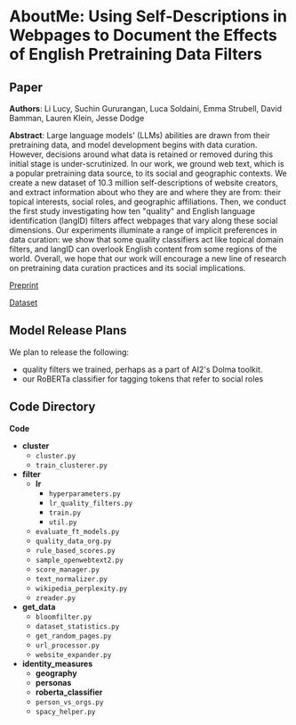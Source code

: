 # AboutMe: Using Self-Descriptions in Webpages to Document the Effects of English Pretraining Data Filters

## Paper

**Authors**: Li Lucy, Suchin Gururangan, Luca Soldaini, Emma Strubell, David Bamman, Lauren Klein, Jesse Dodge

**Abstract**: Large language models' (LLMs) abilities are drawn from their pretraining data, and model development begins with data curation. However, decisions around what data is retained or removed during this initial stage is under-scrutinized. In our work, we ground web text, which is a popular pretraining data source, to its social and geographic contexts. We create a new dataset of 10.3 million self-descriptions of website creators, and extract information about who they are and where they are from: their topical interests, social roles, and geographic affiliations. Then, we conduct the first study investigating how ten "quality" and English language identification (langID) filters affect webpages that vary along these social dimensions. Our experiments illuminate a range of implicit preferences in data curation: we show that some quality classifiers act like topical domain filters, and langID can overlook English content from some regions of the world. Overall, we hope that our work will encourage a new line of research on pretraining data curation practices and its social implications.

[Preprint](https://arxiv.org/abs/2401.06408)

[Dataset](https://huggingface.co/datasets/allenai/aboutme)

## Model Release Plans

We plan to release the following: 
- quality filters we trained, perhaps as a part of AI2's Dolma toolkit.
- our RoBERTa classifier for tagging tokens that refer to social roles 

## Code Directory

**Code**
- **cluster**
  - `cluster.py`
  - `train_clusterer.py`
- **filter**
  - **lr**
     - `hyperparameters.py`
     - `lr_quality_filters.py`
     - `train.py`
     - `util.py`
  - `evaluate_ft_models.py`
  - `quality_data_org.py`
  - `rule_based_scores.py`
  - `sample_openwebtext2.py`
  - `score_manager.py`
  - `text_normalizer.py`
  - `wikipedia_perplexity.py`
  - `zreader.py`
- **get\_data**
  - `bloomfilter.py`
  - `dataset_statistics.py`
  - `get_random_pages.py`
  - `url_processor.py`
  - `website_expander.py`
- **identity\_measures**
  - **geography**
  - **personas**
  - **roberta\_classifier**
  - `person_vs_orgs.py`
  - `spacy_helper.py`
